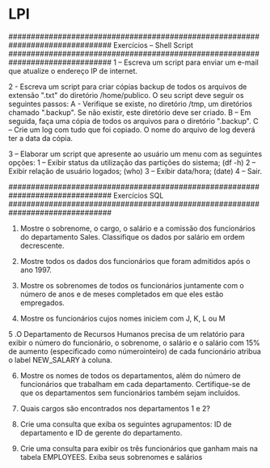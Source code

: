 LPI
===

###############################################################################
Exercícios – Shell Script
###############################################################################
1 – Escreva um script para enviar um e-mail que atualize o endereço IP de internet.

2 - Escreva um script para criar cópias backup de todos os arquivos de extensão ".txt" do
diretório /home/publico. O seu script deve seguir os seguintes passos:
A - Verifique se existe, no diretório /tmp, um diretórios chamado ".backup". Se não existir,
este diretório deve ser criado.
B – Em seguida, faça uma cópia de todos os arquivos para o diretório ".backup".
C – Crie um log com tudo que foi copiado. O nome do arquivo de log deverá ter a data
da cópia.

3 – Elaborar um script que apresente ao usuário um menu com as seguintes opções:
1 – Exibir status da utilização das partições do sistema; (df -h)
2 – Exibir relação de usuário logados; (who)
3 – Exibir data/hora; (date)
4 – Sair.



###############################################################################
Exercícios SQL
###############################################################################
1. Mostre o sobrenome, o cargo, o salário e a comissão dos funcionários do departamento
Sales. Classifique os dados por salário em ordem decrescente.

2. Mostre todos os dados dos funcionários que foram admitidos após o ano 1997.

3. Mostre os sobrenomes de todos os funcionários juntamente com o número de anos e
de meses completados em que eles estão empregados.

4. Mostre os funcionários cujos nomes iniciem com J, K, L ou M

5 .O Departamento de Recursos Humanos precisa de um relatório para exibir o número
do funcionário, o sobrenome, o salário e o salário com 15% de aumento
(especificado como númerointeiro) de cada funcionário atribua o label
NEW_SALARY à coluna.

6. Mostre os nomes de todos os departamentos, além do número de funcionários que
trabalham em cada departamento. Certifique-se de que os departamentos sem
funcionários também sejam incluídos.

7. Quais cargos são encontrados nos departamentos 1 e 2?

8. Crie uma consulta que exiba os seguintes agrupamentos: ID de departamento e ID de
gerente do departamento.

9. Crie uma consulta para exibir os três funcionários que ganham mais na tabela
EMPLOYEES. Exiba seus sobrenomes e salários
